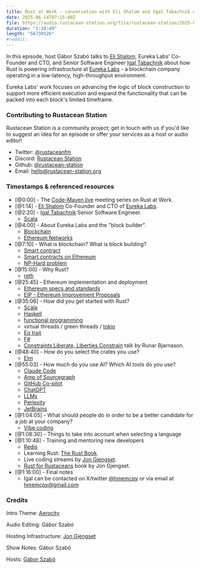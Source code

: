 ```yaml
---
title: Rust at Work - conversation with Eli Shalom and Igal Tabachnik of Eureka Labs
date: 2025-06-14T07:15:00Z
file: https://audio.rustacean-station.org/file/rustacean-station/2025-06-14-eli-shalom-and-igal-tabachnik.mp3
duration: "1:18:49"
length: "56739526"
#reddit:
---
```


In this episode, host Gábor Szabó talks to [Eli Shalom](https://www.linkedin.com/in/elishalom/), Eureka Labs' Co-Founder and CTO, and Senior Software Engineer [Igal Tabachnik](https://www.linkedin.com/in/igaltabachnik/) about how Rust is powering infrastructure at [Eureka Labs](https://eurekalabs.xyz/) - a blockchain company operating in a low-latency, high-throughput environment.

Eureka Labs' work focuses on advancing the logic of block construction to support more efficient execution and expand the functionality that can be packed into each block's limited timeframe.

### Contributing to Rustacean Station

Rustacean Station is a community project; get in touch with us if you'd like to suggest an idea for an episode or offer your services as a host or audio editor!

 - Twitter: [@rustaceanfm](https://twitter.com/rustaceanfm)
 - Discord: [Rustacean Station](https://discord.gg/cHc3Gyc)
 - Github: [@rustacean-station](https://github.com/rustacean-station/)
 - Email: [hello@rustacean-station.org](mailto:hello@rustacean-station.org)

### Timestamps & referenced resources

- [@0:00] - The [Code-Maven live](https://live.code-maven.com/) meeting series on Rust at Work.
- [@1:14] - [Eli Shalom](https://www.linkedin.com/in/elishalom/) Co-Founder and CTO of [Eureka Labs](https://eurekalabs.xyz/).
- [@2:20] - [Igal Tabachnik](https://www.linkedin.com/in/igaltabachnik/) Senior Software Engineer.
  - [Scala](https://www.scala-lang.org/)
- [@4:00] - About Eureka Labs and the "block builder".
  - [Blockchain](https://en.wikipedia.org/wiki/Blockchain)
  - [Ethereum Networks](https://ethereum.org/en/developers/docs/networks/)
- [@7:10] - What is blockchain? What is block building?
  - [Smart contract](https://en.wikipedia.org/wiki/Smart_contract)
  - [Smart contracts on Ethereum](https://ethereum.org/en/developers/docs/smart-contracts/)
  - [NP-Hard problem](https://en.wikipedia.org/wiki/NP-hardness)
- [@15:00] - Why Rust?
  - [reth](https://reth.rs/)
- [@25:45] - Ethereum implementation and deployment
  - [Ethereum specs and standards](https://ethereum.org/en/developers/docs/standards/)
  - [EIP - Ethereum Improvement Proposals](https://eips.ethereum.org/)
- [@35:06] - How did you get started with Rust?
  - [Scala](https://www.scala-lang.org/)
  - [Haskell](https://www.haskell.org/)
  - [functional programming](https://en.wikipedia.org/wiki/Functional_programming)
  - virtual threads / green threads / [tokio](https://tokio.rs/)
  - [Eq trait](https://doc.rust-lang.org/std/cmp/trait.Eq.html)
  - [F#](https://fsharp.org/)
  - [Constraints Liberate, Liberties Constrain](https://www.youtube.com/watch?v=GqmsQeSzMdw) talk by Runar Bjarnason.
- [@48:40] - How do you select the crates you use?
  - [Elm](https://elm-lang.org/)
- [@55:03] - How much do you use AI? Which AI tools do you use?
  - [Claude Code](https://claude.ai/)
  - [Amp of Sourcegraph](https://sourcegraph.com/)
  - [GitHub Co-pilot](https://github.com/features/copilot)
  - [ChatGPT](https://chatgpt.com/)
  - [LLMs](https://en.wikipedia.org/wiki/Large_language_model)
  - [Perlexity](https://www.perplexity.ai/)
  - [JetBrains](https://www.jetbrains.com/)
- [@1:04:05] - What should people do in order to be a better candidate for a job at your company?
  - [Vibe coding](https://en.wikipedia.org/wiki/Vibe_coding)
- [@1:08:30] - Things to take into account when selecting a language
- [@1:10:48] - Training and mentoring new developers
  - [Redis](https://redis.io/)
  - Learning Rust: [The Rust Book](https://doc.rust-lang.org/book/).
  - Live coding streams by [Jon Gjengset](https://www.youtube.com/c/JonGjengset).
  - [Rust for Rustaceans](https://rust-for-rustaceans.com/) book by Jon Gjengset.
- [@1:16:00] - Final notes
  - Igal can be contacted on X/twitter [@hmemcpy](https://x.com/hmemcpy) or via email at hmemcpy@gmail.com

### Credits

Intro Theme: [Aerocity](https://twitter.com/AerocityMusic)

Audio Editing: Gábor Szabó

Hosting Infrastructure: [Jon Gjengset](https://twitter.com/jonhoo/)

Show Notes: Gábor Szabó

Hosts: [Gábor Szabó](https://www.linkedin.com/in/szabgab/)

